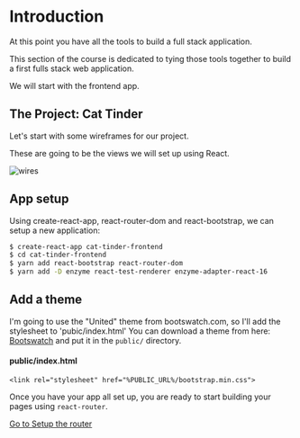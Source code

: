 # Introduction

At this point you have all the tools to build a full stack application.

This section of the course is dedicated to tying those tools together to build a first fulls stack web application.

We will start with the frontend app.

## The Project: Cat Tinder

Let's start with some wireframes for our project.

These are going to be the views we will set up using React.

![wires](https://s3.amazonaws.com/learn-site/curriculum/cat-tinder/cat-tinder-wireframe.png)

## App setup
Using create-react-app, react-router-dom and react-bootstrap, we can setup a new application:

```bash
$ create-react-app cat-tinder-frontend
$ cd cat-tinder-frontend
$ yarn add react-bootstrap react-router-dom
$ yarn add -D enzyme react-test-renderer enzyme-adapter-react-16
```


## Add a theme

I'm going to use the "United" theme from bootswatch.com, so I'll add the stylesheet to 'pubic/index.html'  You can download a theme from here: [Bootswatch](https://bootswatch.com/) and put it in the ```public/``` directory.

#### public/index.html
```
<link rel="stylesheet" href="%PUBLIC_URL%/bootstrap.min.css">
```

Once you have your app all set up, you are ready to start building your pages using `react-router`.

[Go to Setup the router](./01-router-setup/README.md)

